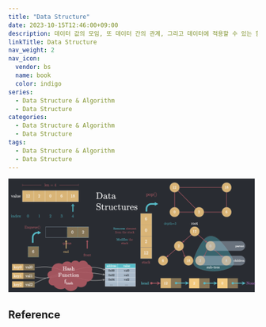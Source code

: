 ```yaml
---
title: "Data Structure"
date: 2023-10-15T12:46:00+09:00
description: 데이터 값의 모임, 또 데이터 간의 관계, 그리고 데이터에 적용할 수 있는 함수나 명령
linkTitle: Data Structure
nav_weight: 2
nav_icon:
  vendor: bs
  name: book
  color: indigo
series:
  - Data Structure & Algorithm
  - Data Structure
categories:
  - Data Structure & Algorithm
  - Data Structure
tags:
  - Data Structure & Algorithm
  - Data Structure
---
```


![Data Structures](data-structures.png#center)

## Reference
